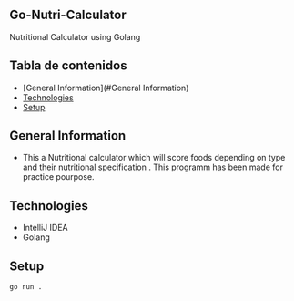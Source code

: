 ## Go-Nutri-Calculator
Nutritional Calculator using Golang

## Tabla de contenidos
* [General Information](#General Information)
* [Technologies](#Technologies)
* [Setup](#setup)

## General Information
- This a Nutritional calculator which will score foods depending on type and their nutritional specification . This programm has been made for practice pourpose.


## Technologies

* IntelliJ IDEA
* Golang
	
## Setup
```
go run .
```

